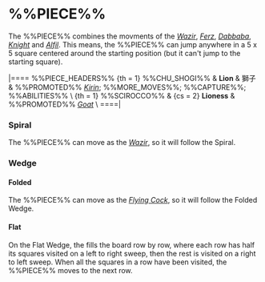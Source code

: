# %%PIECE%%

The %%PIECE%% combines the movments of the [*Wazir*](king.html),
[*Ferz*](ferz.html),
[*Dabbaba*](dabbaba.html), [*Knight*](knight.html) and [*Alfil*](alfil.html).
This means, the %%PIECE%% can jump anywhere in a 5 x 5 square centered
around the starting position (but it can't jump to the starting square).

|====
%%PIECE_HEADERS%%
  {th = 1}  %%CHU_SHOGI%%
&           **Lion** & &#x7345;&#x5B50;
&           %%PROMOTED%% [*Kirin*](goat.html?piece=kirin);
            %%MORE_MOVES%%; %%CAPTURE%%; %%ABILITIES%% \\
  {th = 1}  %%SCIROCCO%%
& {cs = 2}  **Lioness**
&           %%PROMOTED%% [*Goat*](goat.html) \\
====|

### Spiral

The %%PIECE%% can move as the [*Wazir*](wazir.html), so it will
follow the Spiral.

### Wedge

#### Folded

The %%PIECE%% can move as the [*Flying Cock*](flying_cock.html),
so it will follow the Folded Wedge.

#### Flat

On the Flat Wedge, the fills the board row by row, where each row
has half its squares visited on a left to right sweep, then the
rest is visited on a right to left sweep. When all the squares
in a row have been visited, the %%PIECE%% moves to the next row.
